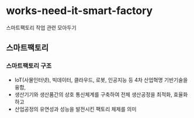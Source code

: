 # works-need-it-smart-factory
스마트팩토리 작업 관련 모아두기

## 스마트팩토리

### 스마트팩토리 구조
- IoT(사물인터넷), 빅데이터, 클라우드, 로봇, 인공지능 등 4차 산업혁명 기반기술을 융합, 
- 생산기기와 생산품간의 상호 통신체계를 구축하여 전체 생산공정을 최적화, 효율화하고
- 산업공정의 유연성과 성능을 발전시킨 팩토리 체제를 의미

